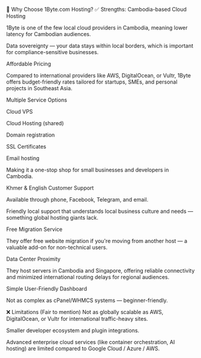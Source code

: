 📌 Why Choose 1Byte.com Hosting?
✅ Strengths:
Cambodia-based Cloud Hosting

1Byte is one of the few local cloud providers in Cambodia, meaning lower latency for Cambodian audiences.

Data sovereignty — your data stays within local borders, which is important for compliance-sensitive businesses.

Affordable Pricing

Compared to international providers like AWS, DigitalOcean, or Vultr, 1Byte offers budget-friendly rates tailored for startups, SMEs, and personal projects in Southeast Asia.

Multiple Service Options

Cloud VPS

Cloud Hosting (shared)

Domain registration

SSL Certificates

Email hosting

Making it a one-stop shop for small businesses and developers in Cambodia.

Khmer & English Customer Support

Available through phone, Facebook, Telegram, and email.

Friendly local support that understands local business culture and needs — something global hosting giants lack.

Free Migration Service

They offer free website migration if you're moving from another host — a valuable add-on for non-technical users.

Data Center Proximity

They host servers in Cambodia and Singapore, offering reliable connectivity and minimized international routing delays for regional audiences.

Simple User-Friendly Dashboard

Not as complex as cPanel/WHMCS systems — beginner-friendly.

❌ Limitations (Fair to mention)
Not as globally scalable as AWS, DigitalOcean, or Vultr for international traffic-heavy sites.

Smaller developer ecosystem and plugin integrations.

Advanced enterprise cloud services (like container orchestration, AI hosting) are limited compared to Google Cloud / Azure / AWS.